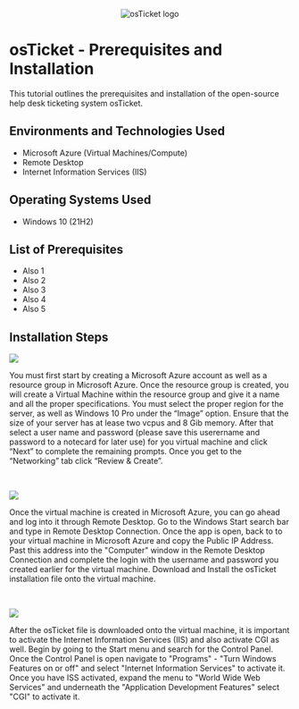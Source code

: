 <p align="center">
<img src="https://i.imgur.com/Clzj7Xs.png" alt="osTicket logo"/>
</p>

<h1>osTicket - Prerequisites and Installation</h1>
This tutorial outlines the prerequisites and installation of the open-source help desk ticketing system osTicket.<br />

<h2>Environments and Technologies Used</h2>

- Microsoft Azure (Virtual Machines/Compute)
- Remote Desktop
- Internet Information Services (IIS)

<h2>Operating Systems Used</h2>

- Windows 10 (21H2)

<h2>List of Prerequisites</h2>

- Also 1
- Also 2
- Also 3
- Also 4
- Also 5

<h2>Installation Steps</h2>

<p>
<img src="https://github.com/user-attachments/assets/b2f0f6a6-8216-465f-b6ea-e540d2afdb02"/>

</p>
<p>
You must first start by creating a Microsoft Azure account as well as a resource group in Microsoft Azure. Once the resource group is created, you will create a Virtual Machine within the resource group and give it a name and all the proper specifications. You must select the proper region for the server, as well as Windows 10 Pro under the “Image” option. Ensure that the size of your server has at lease two vcpus and 8 Gib memory.  After that select a user name and password (please save this userername and password to a notecard for later use) for you virtual machine and click “Next” to complete the remaining prompts. Once you get to the “Networking” tab click “Review & Create”.
</p>
<br />

<p>
<img src="https://github.com/user-attachments/assets/542335d5-b100-48a7-a3da-484898dafd22"/>
</p>
<p>
Once the virtual machine is created in Microsoft Azure, you can go ahead and log into it through Remote Desktop. Go to the Windows Start search bar and type in Remote Desktop Connection. Once the app is open, back to to your virtual machine in Microsoft Azure and copy the Public IP Address. Past this address into the "Computer" window in the Remote Desktop Connection and complete the login with the username and password you created earlier for the virtual machine. Download and Install the osTicket installation file onto the virtual machine.
</p>
<br />

<p>
<img src="https://github.com/user-attachments/assets/c2fde4d7-3aa4-4d7f-882d-070ee817b920"/>
  

</p>
<p>
After the osTicket file is downloaded onto the virtual machine, it is important to activate the Internet Information Services (IIS) and also activate CGI as well. Begin by going to the Start menu and search for the Control Panel. Once the Control Panel is open navigate to "Programs" - "Turn Windows Features on or off" and select "Internet Information Services" to activate it. Once you have ISS activated, expand the menu to "World Wide Web Services" and underneath the "Application Development Features" select "CGI" to activate it. 
</p>
<br />
